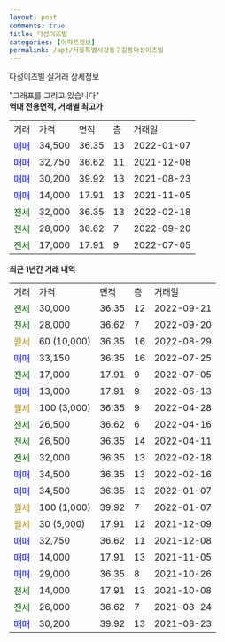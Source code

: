 ```yaml
---
layout: post
comments: true
title: 다성이즈빌
categories: [아파트정보]
permalink: /apt/서울특별시강동구길동다성이즈빌
---
```


다성이즈빌 실거래 상세정보

<script type="text/javascript">
  google.charts.load('current', {'packages':['line', 'corechart']});
  google.charts.setOnLoadCallback(drawChart);

  function drawChart() {
    var data = new google.visualization.DataTable();
    data.addColumn('date', '거래일');
    data.addColumn('number', "매매");
    data.addColumn('number', "전세");
    data.addColumn('number', "전매");

    data.addRows([[new Date(Date.parse("2022-09-21")), null, 30000, null], [new Date(Date.parse("2022-09-20")), null, 28000, null], [new Date(Date.parse("2022-08-29")), null, null, null], [new Date(Date.parse("2022-07-25")), 33150, null, null], [new Date(Date.parse("2022-07-05")), null, 17000, null], [new Date(Date.parse("2022-06-13")), 13000, null, null], [new Date(Date.parse("2022-04-28")), null, null, null], [new Date(Date.parse("2022-04-16")), null, 26500, null], [new Date(Date.parse("2022-04-11")), null, 26500, null], [new Date(Date.parse("2022-02-18")), null, 32000, null], [new Date(Date.parse("2022-02-16")), 34500, null, null], [new Date(Date.parse("2022-01-07")), 34500, null, null], [new Date(Date.parse("2022-01-07")), null, null, null], [new Date(Date.parse("2021-12-09")), null, null, null], [new Date(Date.parse("2021-12-08")), 32750, null, null], [new Date(Date.parse("2021-11-05")), 14000, null, null], [new Date(Date.parse("2021-10-26")), 29000, null, null], [new Date(Date.parse("2021-10-08")), null, 14000, null], [new Date(Date.parse("2021-08-24")), null, 26000, null], [new Date(Date.parse("2021-08-23")), 30200, null, null]]);

    var options = {
      hAxis: {
        format: 'yyyy/MM/dd'
      },    
      lineWidth: 0,
      pointsVisible: true,    
      title: '최근 1년간 유형별 실거래가 분포',
      legend: { position: 'bottom' }
    };

    var formatter = new google.visualization.NumberFormat({pattern:'###,###'} );
    formatter.format(data, 1);
    formatter.format(data, 2);
    
    setTimeout(function() {
        var chart = new google.visualization.LineChart(document.getElementById('columnchart_material'));
        chart.draw(data, (options));
        document.getElementById('loading').style.display = 'none';
    }, 200);
  }
</script>


<div id="loading" style="z-index:20; display: block; margin-left: 0px">"그래프를 그리고 있습니다"</div>
<div id="columnchart_material" style="width: 95%; margin-left: 0px; display: block"></div>
<!-- contents start -->
<b>역대 전용면적, 거래별 최고가</b>
<table class="sortable">
    <tr>
      <td>거래</td>
      <td>가격</td>
      <td>면적</td>
      <td>층</td>
      <td>거래일</td>
    </tr>
        <tr>
          <td><a style="color: blue">매매</a></td>
          <td>34,500</td>
          <td>36.35</td>
          <td>13</td>
          <td>2022-01-07</td>
        </tr>            <tr>
          <td><a style="color: blue">매매</a></td>
          <td>32,750</td>
          <td>36.62</td>
          <td>11</td>
          <td>2021-12-08</td>
        </tr>            <tr>
          <td><a style="color: blue">매매</a></td>
          <td>30,200</td>
          <td>39.92</td>
          <td>13</td>
          <td>2021-08-23</td>
        </tr>            <tr>
          <td><a style="color: blue">매매</a></td>
          <td>14,000</td>
          <td>17.91</td>
          <td>13</td>
          <td>2021-11-05</td>
        </tr>        
        <tr>
              <td><a style="color: darkgreen">전세</a></td>
              <td>32,000</td>
              <td>36.35</td>
              <td>13</td>
              <td>2022-02-18</td>
            </tr>            <tr>
              <td><a style="color: darkgreen">전세</a></td>
              <td>28,000</td>
              <td>36.62</td>
              <td>7</td>
              <td>2022-09-20</td>
            </tr>            <tr>
              <td><a style="color: darkgreen">전세</a></td>
              <td>17,000</td>
              <td>17.91</td>
              <td>9</td>
              <td>2022-07-05</td>
            </tr>        
    
</table>

<b>최근 1년간 거래 내역</b>

<table class="sortable">
    <tr>
      <td>거래</td>
      <td>가격</td>
      <td>면적</td>
      <td>층</td>
      <td>거래일</td>
    </tr>
    <tr>
      <td><a style="color: darkgreen">전세</a></td>
      <td>30,000</td>
      <td>36.35</td>
      <td>12</td>
      <td>2022-09-21</td>
    </tr>          <tr>
      <td><a style="color: darkgreen">전세</a></td>
      <td>28,000</td>
      <td>36.62</td>
      <td>7</td>
      <td>2022-09-20</td>
    </tr>          <tr>
      <td><a style="color: darkgoldenrod">월세</a></td>
      <td>60 (10,000)</td>
      <td>36.35</td>
      <td>16</td>
      <td>2022-08-29</td>
    </tr>          <tr>
      <td><a style="color: blue">매매</a></td>
      <td>33,150</td>
      <td>36.35</td>
      <td>16</td>
      <td>2022-07-25</td>
    </tr>          <tr>
      <td><a style="color: darkgreen">전세</a></td>
      <td>17,000</td>
      <td>17.91</td>
      <td>9</td>
      <td>2022-07-05</td>
    </tr>          <tr>
      <td><a style="color: blue">매매</a></td>
      <td>13,000</td>
      <td>17.91</td>
      <td>9</td>
      <td>2022-06-13</td>
    </tr>          <tr>
      <td><a style="color: darkgoldenrod">월세</a></td>
      <td>100 (3,000)</td>
      <td>36.35</td>
      <td>9</td>
      <td>2022-04-28</td>
    </tr>          <tr>
      <td><a style="color: darkgreen">전세</a></td>
      <td>26,500</td>
      <td>36.62</td>
      <td>6</td>
      <td>2022-04-16</td>
    </tr>          <tr>
      <td><a style="color: darkgreen">전세</a></td>
      <td>26,500</td>
      <td>36.35</td>
      <td>14</td>
      <td>2022-04-11</td>
    </tr>          <tr>
      <td><a style="color: darkgreen">전세</a></td>
      <td>32,000</td>
      <td>36.35</td>
      <td>13</td>
      <td>2022-02-18</td>
    </tr>          <tr>
      <td><a style="color: blue">매매</a></td>
      <td>34,500</td>
      <td>36.35</td>
      <td>13</td>
      <td>2022-02-16</td>
    </tr>          <tr>
      <td><a style="color: blue">매매</a></td>
      <td>34,500</td>
      <td>36.35</td>
      <td>13</td>
      <td>2022-01-07</td>
    </tr>          <tr>
      <td><a style="color: darkgoldenrod">월세</a></td>
      <td>100 (1,000)</td>
      <td>39.92</td>
      <td>7</td>
      <td>2022-01-07</td>
    </tr>          <tr>
      <td><a style="color: darkgoldenrod">월세</a></td>
      <td>30 (5,000)</td>
      <td>17.91</td>
      <td>12</td>
      <td>2021-12-09</td>
    </tr>          <tr>
      <td><a style="color: blue">매매</a></td>
      <td>32,750</td>
      <td>36.62</td>
      <td>11</td>
      <td>2021-12-08</td>
    </tr>          <tr>
      <td><a style="color: blue">매매</a></td>
      <td>14,000</td>
      <td>17.91</td>
      <td>13</td>
      <td>2021-11-05</td>
    </tr>          <tr>
      <td><a style="color: blue">매매</a></td>
      <td>29,000</td>
      <td>36.35</td>
      <td>8</td>
      <td>2021-10-26</td>
    </tr>          <tr>
      <td><a style="color: darkgreen">전세</a></td>
      <td>14,000</td>
      <td>17.91</td>
      <td>13</td>
      <td>2021-10-08</td>
    </tr>          <tr>
      <td><a style="color: darkgreen">전세</a></td>
      <td>26,000</td>
      <td>36.62</td>
      <td>7</td>
      <td>2021-08-24</td>
    </tr>          <tr>
      <td><a style="color: blue">매매</a></td>
      <td>30,200</td>
      <td>39.92</td>
      <td>13</td>
      <td>2021-08-23</td>
    </tr>      </table>
<!-- contents end -->    

